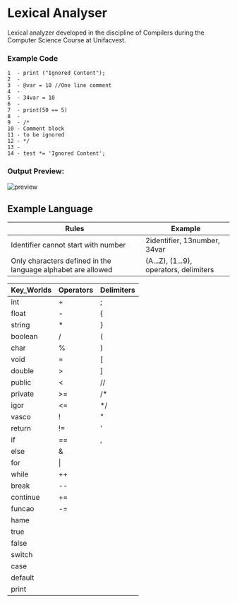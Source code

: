 # Lexical Analyser
Lexical analyzer developed in the discipline of Compilers during the Computer Science Course at Unifacvest. 

### Example Code
```
1  - print ("Ignored Content");
2  - 
3  - @var = 10 //One line comment
4  - 
5  - 34var = 10
6  - 
7  - print(50 == 5)
8  - 
9  - /*
10 - Comment block
11 - to be ignored
12 - */
13 - 
14 - test *= 'Ignored Content';
```

 ### Output Preview:
![preview](https://github.com/edersonhs/Lexical_Analyser/blob/master/images/Output-Preview.png?raw=true)


## Example Language
| **Rules**                                                    | **Example**                             |
|--------------------------------------------------------------|-----------------------------------------|
| Identifier cannot start with number                          | 2identifier, 13number, 34var            |
| Only characters defined in the language alphabet are allowed | (A...Z), (1...9), operators, delimiters |

| **Key_Worlds** | **Operators** | **Delimiters** |
|----------------|---------------|----------------|
|       int      |       +       |        ;       |
|      float     |       -       |        {       |
|     string     |       *       |        }       |
|     boolean    |       /       |        (       |
|      char      |       %       |        )       |
|      void      |       =       |        [       |
|     double     |       >       |        ]       |
|     public     |       <       |       //       |
|     private    |       >=      |       /*       |
|      igor      |       <=      |       */       |
|      vasco     |       !       |        "       |
|     return     |       !=      |        '       |
|       if       |       ==      |        ,       |
|      else      |       &       |                |
|       for      |       \|      |                |
|      while     |       ++      |                |
|      break     |       --      |                |
|    continue    |       +=      |                |
|     funcao     |       -=      |                |
|      hame      |               |                |
|      true      |               |                |
|      false     |               |                |
|     switch     |               |                |
|      case      |               |                |
|     default    |               |                |
|      print     |               |                |
